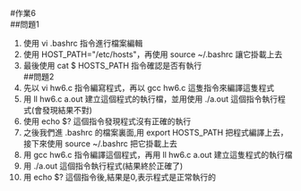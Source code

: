 #作業6  
##問題1  
1. 使用 vi .bashrc 指令進行檔案編輯  
2. 使用 HOST_PATH="/etc/hosts"，再使用 source ~/.bashrc 讓它掛載上去  
3. 最後使用 cat $ HOSTS_PATH 指令確認是否有執行  
##問題2 
1. 先以 vi hw6.c 指令編寫程式，再以 gcc hw6.c 這隻指令來編譯這隻程式  
2. 用 ll hw6.c a.out 建立這個程式的執行檔，並用使用 ./a.out 這個指令執行程式(會發現結果不對)  
3. 使用 echo $? 這個指令發現程式沒有正確的執行  
4. 之後我們進 .bashrc 的檔案裏面,用 export HOSTS_PATH 把程式編譯上去，接下來使用 source ~/.bashrc 把它掛載上去  
5. 用 gcc hw6.c 指令編譯這個程式，再用 ll hw6.c a.out 建立這隻程式的執行檔  
6. 用 ./a.out 這個指令執行程式(結果終於正確了)  
7. 用 echo $? 這個指令後,結果是0,表示程式是正常執行的  
